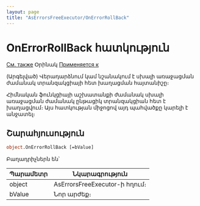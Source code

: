 ```yaml
---
layout: page
title: "AsErrorsFreeExecutor/OnErrorRollBack"
---
```



# OnErrorRollBack հատկություն

[См. также](../AsErrorsFreeExecutor.md) Օրինակ [Применяется к](../AsErrorsFreeExecutor.md) 

(Արգելված) Վերադարձնում կամ նշանակում է սխալի առաջացման ժամանակ տրանզակցիայի հետ խաղացման հայտանիշը։

Հիմնական ֆունկցիայի աշխատանքի ժամանակ սխալի առաջացման ժամանակ ընթացիկ տրանզակցիան հետ է խաղացվում։ Այս հատկության միջոցով այդ պահվածքը կարելի է անջատել։

## Շարահյուսություն

``` vb
object.OnErrorRollBack [=bValue] 
```

Բաղադրիչներն են՝

| Պարամետր | Նկարագրություն |
|--|--|
| object | AsErrorsFreeExecutor-ի հղում։ |
| bValue | Նոր արժեք։ |


